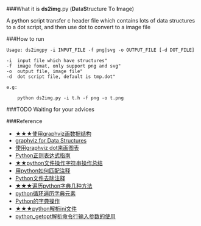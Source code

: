 ###What it is
**ds2img**.py (**D**ata**S**tructure **T**o **I**mage) 

A python script transfer c header file which contains lots of data structures 
to a dot script, and then use dot to convert to a image file

###How to run

	Usage: ds2imgpy -i INPUT_FILE -f png|svg -o OUTPUT_FILE [-d DOT_FILE]

	-i  input file which have structures"
	-f  image fomat, only support png and svg"
	-o  output file, image file"
	-d  dot script file, default is tmp.dot"

	e.g:

		python ds2img.py -i t.h -f png -o t.png 

###TODO
Waiting for your advices

###Reference
* [★★★使用graphviz画数据结构](http://emacser.com/emacs_graphviz_ds.htm)
* [graphviz for Data Structures](http://www.graphviz.org/content/datastruct)
* [使用graphviz dot来画图表](http://gashero.iteye.com/blog/1748795)
* [Python正则表达式指南](http://www.cnblogs.com/huxi/archive/2010/07/04/1771073.html)
* [★★python文件操作字符串操作总结](http://blog.csdn.net/wangyezi19930928/article/details/25652295)
* [用python如何匹配注释](http://zhidao.baidu.com/link?url=lwqlXGEAznkWAc26v929RcbA-TuG_McqeQ2BgRWWXaiNS2KQPfU4LR-QdmJkn3eWb5Bfn6qA_7wAboaFThjUkSznQi432soyDnXbd3vPxWO)
* [Python文件去除注释](http://blog.csdn.net/xmnathan/article/details/4192821)
* [★★★遍历python字典几种方法](http://5iqiong.blog.51cto.com/2999926/806230)
* [python循环遍历字典元素](http://www.cnblogs.com/skyhacker/archive/2012/01/27/2330177.html)
* [Python的字典操作](http://blog.csdn.net/nrs12345/article/details/4869272)
* [★★★python解析ini文件](http://blog.csdn.net/feixin620/article/details/4209783)
* [python_getopt解析命令行输入参数的使用](http://blog.csdn.net/xiaocaiju/article/details/7590106)
